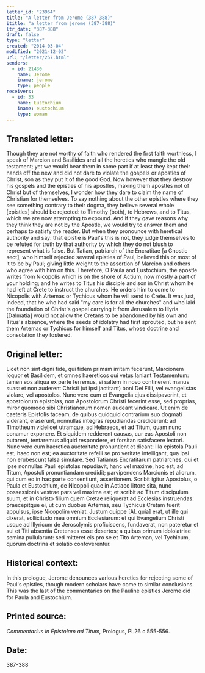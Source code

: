 ```yaml
---
letter_id: "23964"
title: "A letter from Jerome (387-388)"
ititle: "a letter from jerome (387-388)"
ltr_date: "387-388"
draft: false
type: "letter"
created: "2014-03-04"
modified: "2021-12-02"
url: "/letter/257.html"
senders:
  - id: 21430
    name: Jerome
    iname: jerome
    type: people
receivers:
  - id: 33
    name: Eustochium
    iname: eustochium
    type: woman
---
```

<h2> Translated letter:</h2>Though they are not worthy of faith who rendered the first faith worthless, I speak of Marcion and Basilides and all the heretics who mangle the old testament; yet we would bear them in some part if at least they kept their hands off the new and did not dare to violate the gospels or apostles of Christ, son as they put it of the good God.  Now however that they destroy his gospels and the epistles of his apostles, making them apostles not of Christ but of themselves, I wonder how they dare to claim the name of Christian for themselves.  To say nothing about the other epistles where they see something contrary to their dogma, they believe several whole [epistles] should be rejected:  to Timothy (both), to Hebrews, and to Titus, which we are now attempting to expound.  And if they gave reasons why they think they are not by the Apostle, we would try to answer them and perhaps to satisfy the reader.  But when they pronounce with heretical authority and say:  that epistle is Paul's this is not, they judge themselves to be refuted for truth by that authority by which they do not blush to represent what is false.  But Tatian, patriarch of the Encratitae [a Gnostic sect], who himself rejected several epistles of Paul, believed this or most of it to be by Paul; giving little weight to the assertion of Marcion and others who agree with him on this.
Therefore, O Paula and Eustochium, the apostle writes from Nicopolis which is on the shore of Actium, now mostly a part of your holding; and he writes to Titus his disciple and son in Christ whom he had left at Crete to instruct the churches.  He orders him to come to Nicopolis with Artemas or Tychicus whom he will send to Crete.  It was just, indeed, that he who had said "my care is for all the churches" and who laid the foundation of Christ's gospel carrying it from Jerusalem to Illyria [Dalmatia] would not allow the Cretans to be abandoned by his own and Titus's absence, where the seeds of idolatry had first sprouted, but he sent them Artemas or Tychicus for himself and Titus, whose doctrine and consolation they fostered.
<h2 class="mt-4"> Original letter:</h2>Licet non sint digni fide, qui fidem primam irritam fecerunt, Marcionem loquor et Basilidem, et omnes haereticos qui vetus laniant Testamentum: tamen eos aliqua ex parte ferremus, si saltem in novo continerent manus suas: et non auderent Christi (ut ipsi jactitant) boni Dei Filii, vel evangelistas violare, vel apostolos. Nunc vero cum et Evangelia ejus dissipaverint, et apostolorum epistolas, non Apostolorum Christi fecerint esse, sed proprias, miror quomodo sibi Christianorum nomen audeant vindicare. Ut enim de caeteris Epistolis taceam, de quibus quidquid contrarium suo dogmati viderant, eraserunt, nonnullas integras repudiandas crediderunt: ad Timotheum videlicet utramque, ad Hebraeos, et ad Titum, quam nunc conamur exponere. Et siquidem redderent causas, cur eas Apostoli non putarent, tentaremus aliquid respondere, et forsitan satisfacere lectori. Nunc vero cum haeretica auctoritate pronuntient et dicant: Illa epistola Pauli est, haec non est; ea auctoritate refelli se pro veritate intelligant, qua ipsi non erubescunt falsa simulare. Sed Tatianus Encratitarum patriarches, qui et ipse nonnullas Pauli epistolas repudiavit, hanc vel maxime, hoc est, ad Titum, Apostoli pronuntiandam credidit; parvipendens Marcionis et aliorum, qui cum eo in hac parte consentiunt, assertionem. Scribit igitur Apostolus, o Paula et Eustochium, de Nicopoli quae in Actiaco littore sita, nunc possessionis vestrae pars vel maxima est; et scribit ad Titum discipulum suum, et in Christo filium quem Cretae reliquerat ad Ecclesias instruendas: praecepitque ei, ut cum duobus Artemas, seu Tychicus Cretam fuerit appulsus, ipse Nicopolim veniat. Justum quippe [Al. quia] erat, ut ille qui dixerat, sollicitudo mea omnium Ecclesiarum: et qui Evangelium Christi usque ad Illyricum de Jerosolymis proficiscens, fundaverat, non pateretur et sui et Titi absentia Cretenses esse desertos; a quibus primum idololatriae semina pullularunt: sed mitteret eis pro se et Tito Arteman, vel Tychicum, quorum doctrina et solatio confoverentur.
<h2 class="mt-4"> Historical context:</h2>In this prologue, Jerome denounces various heretics for rejecting some of Paul's epistles, though modern scholars have come to similar conclusions.  This was the last of the commentaries on the Pauline epistles Jerome did for Paula and Eustochium.
<h2 class="mt-4"> Printed source:</h2><p><em>Commentarius in Epistolam ad Titum,</em> Prologus, PL26 c.555-556.</p><h2 class="mt-4"> Date:</h2>387-388
